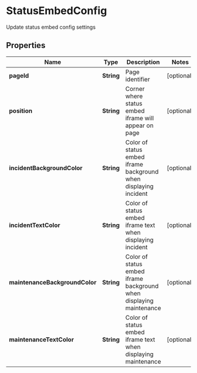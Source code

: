 

# StatusEmbedConfig

Update status embed config settings

## Properties

Name | Type | Description | Notes
------------ | ------------- | ------------- | -------------
**pageId** | **String** | Page identifier |  [optional]
**position** | **String** | Corner where status embed iframe will appear on page |  [optional]
**incidentBackgroundColor** | **String** | Color of status embed iframe background when displaying incident |  [optional]
**incidentTextColor** | **String** | Color of status embed iframe text when displaying incident |  [optional]
**maintenanceBackgroundColor** | **String** | Color of status embed iframe background when displaying maintenance |  [optional]
**maintenanceTextColor** | **String** | Color of status embed iframe text when displaying maintenance |  [optional]



